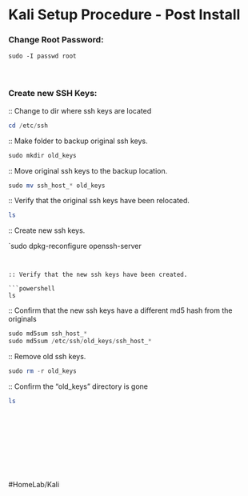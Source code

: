 # Kali Setup Procedure - Post Install


### Change Root Password:

`sudo -I passwd root`
<br>
<br>
<br>

### Create new SSH Keys:


:: Change to dir where ssh keys are located

```powershell
cd /etc/ssh
```

:: Make folder to backup original ssh keys.

```powershell
sudo mkdir old_keys
```

:: Move original ssh keys to the backup location.

```powershell
sudo mv ssh_host_* old_keys
```

:: Verify that the original ssh keys have been relocated.

```powershell
ls
```

:: Create new ssh keys.

`sudo dpkg-reconfigure openssh-server
```


:: Verify that the new ssh keys have been created.

```powershell
ls
```

:: Confirm that the new ssh keys have a different md5 hash from the originals

```powershell
sudo md5sum ssh_host_*
sudo md5sum /etc/ssh/old_keys/ssh_host_*
```

:: Remove old ssh keys.

```powershell
sudo rm -r old_keys
```

:: Confirm the “old_keys” directory is gone

```powershell
ls
```
<br>
<br>
<br>
<br>
<br>
<br>
<br>
<br>
#HomeLab/Kali